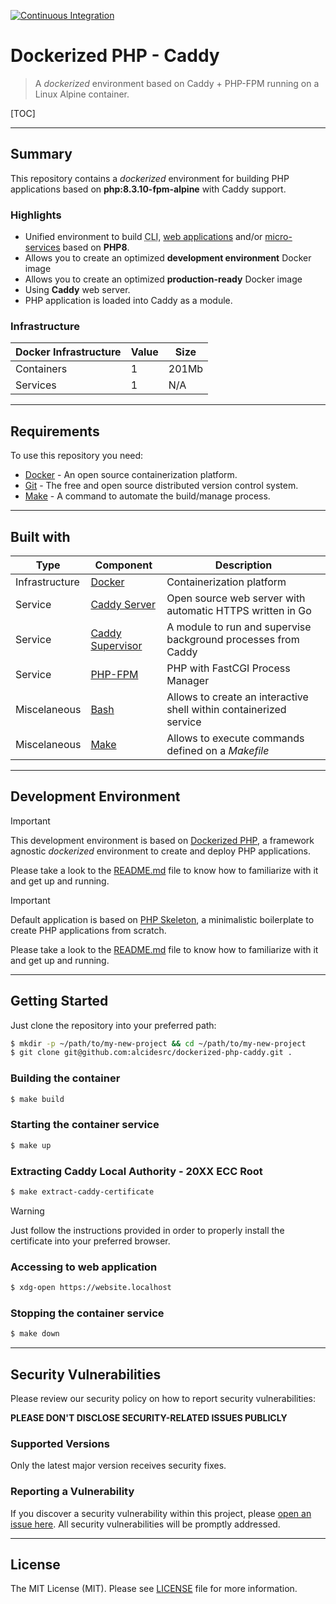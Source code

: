 [![Continuous Integration](https://github.com/AlcidesRC/dockerized-php-caddy/actions/workflows/ci.yml/badge.svg)](https://github.com/AlcidesRC/dockerized-php-caddy/actions/workflows/ci.yml)

# Dockerized PHP - Caddy


> A _dockerized_ environment based on Caddy + PHP-FPM running on a Linux Alpine container. 


[TOC]

------



## Summary

This repository contains a _dockerized_ environment for building PHP applications based on **php:8.3.10-fpm-alpine** with Caddy support.

### Highlights

- Unified environment to build <abbr title="Command Line Interface">CLI</abbr>, <u>web applications</u> and/or <u>micro-services</u> based on **PHP8**.
- Allows you to create an optimized **development environment** Docker image
- Allows you to create an optimized **production-ready** Docker image
-  Using **Caddy** web server.
-  PHP application is loaded into Caddy as a module.

### Infrastructure

| Docker Infrastructure | Value | Size  |
| --------------------- | ----- | ----- |
| Containers            | 1     | 201Mb |
| Services              | 1     | N/A   |



------



## Requirements

To use this repository you need:

- [Docker](https://www.docker.com/) - An open source containerization platform.
- [Git](https://git-scm.com/) - The free and open source distributed version control system.
- [Make](https://www.gnu.org/software/make/) - A command to automate the build/manage process.



------



## Built with

| Type           | Component                                                    | Description                                                  |
| -------------- | ------------------------------------------------------------ | ------------------------------------------------------------ |
| Infrastructure | [Docker](https://www.docker.com/)                            | Containerization platform                                    |
| Service        | [Caddy Server](https://caddyserver.com/)                     | Open source web server with automatic HTTPS written in Go    |
| Service        | [Caddy Supervisor](https://github.com/baldinof/caddy-supervisor) | A module to run and supervise background processes from Caddy |
| Service        | [PHP-FPM](https://www.php.net/manual/en/install.fpm.php)     | PHP with FastCGI Process Manager                             |
| Miscelaneous   | [Bash](https://www.gnu.org/software/bash/)                   | Allows to create an interactive shell within containerized service |
| Miscelaneous   | [Make](https://www.gnu.org/software/make/)                   | Allows to execute commands defined on a _Makefile_           |



------



## Development Environment



> [!IMPORTANT]
>
> This development environment is based on [Dockerized PHP](https://github.com/alcidesrc/dockerized-php), a framework agnostic *dockerized* environment to create and deploy PHP applications.
>
> Please take a look to the [README.md](https://github.com/alcidesrc/dockerized-php/blob/main/README.md) file to know how to familiarize with it and get up and running.



> [!IMPORTANT]
>
> Default application is based on [PHP Skeleton](https://github.com/alcidesrc/php-skeleton), a minimalistic boilerplate to create PHP applications from scratch.
>
> Please take a look to the [README.md](https://github.com/alcidesrc/php-skeleton/blob/main/README.md) file to know how to familiarize with it and get up and running.



------



## Getting Started

Just clone the repository into your preferred path:

```bash
$ mkdir -p ~/path/to/my-new-project && cd ~/path/to/my-new-project
$ git clone git@github.com:alcidesrc/dockerized-php-caddy.git .
```



### Building the container

```bash
$ make build
```

### Starting the container service

```bash
$ make up
```

### Extracting Caddy Local Authority - 20XX ECC Root 

```bash
$ make extract-caddy-certificate
```



> [!WARNING]
>
> Just follow the instructions provided in order to properly install the certificate into your preferred browser.



### Accessing to web application

```bash
$ xdg-open https://website.localhost
```

### Stopping the container service

```bash
$ make down
```



------




## Security Vulnerabilities

Please review our security policy on how to report security vulnerabilities:

**PLEASE DON'T DISCLOSE SECURITY-RELATED ISSUES PUBLICLY**

### Supported Versions

Only the latest major version receives security fixes.

### Reporting a Vulnerability

If you discover a security vulnerability within this project, please [open an issue here](https://github.com/alcidesrc/dockerized-php-caddy/issues). All security vulnerabilities will be promptly addressed.



------



## License

The MIT License (MIT). Please see [LICENSE](./LICENSE) file for more information.
